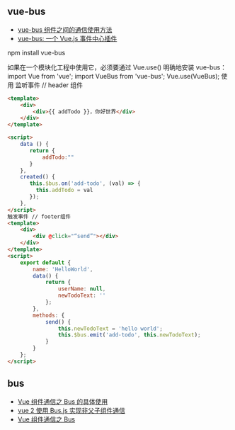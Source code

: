 ## vue-bus

-   [vue-bus 组件之间的通信使用方法](https://www.jianshu.com/p/5b383e66c117)
-   [vue-bus: 一个 Vue.js 事件中心插件](https://segmentfault.com/a/1190000007443133)

npm install vue-bus

如果在一个模块化工程中使用它，必须要通过 Vue.use() 明确地安装 vue-bus：
import Vue from 'vue';
import VueBus from 'vue-bus';
Vue.use(VueBus);
使用
监听事件
// header 组件

```html
<template>
	<div>
		<div>{{ addTodo }}，你好世界</div>
	</div>
</template>

<script>
	data () {
	   return {
	       addTodo:""
	   }
	},
	created() {
	   this.$bus.on('add-todo', (val) => {
	     this.addTodo = val
	   });
	},
</script>
触发事件 // footer组件
<template>
	<div>
		<div @click="“send”"></div>
	</div>
</template>
<script>
	export default {
		name: 'HelloWorld',
		data() {
			return {
				userName: null,
				newTodoText: ''
			};
		},
		methods: {
			send() {
				this.newTodoText = 'hello world';
				this.$bus.emit('add-todo', this.newTodoText);
			}
		}
	};
</script>
```

## bus

-   [Vue 组件通信之 Bus 的具体使用](https://www.jb51.net/article/131726.htm)
-   [vue 2 使用 Bus.js 实现非父子组件通信](https://segmentfault.com/a/1190000010845885)
-   [Vue 组件通信之 Bus](https://juejin.im/post/5a4353766fb9a044fb080927)
